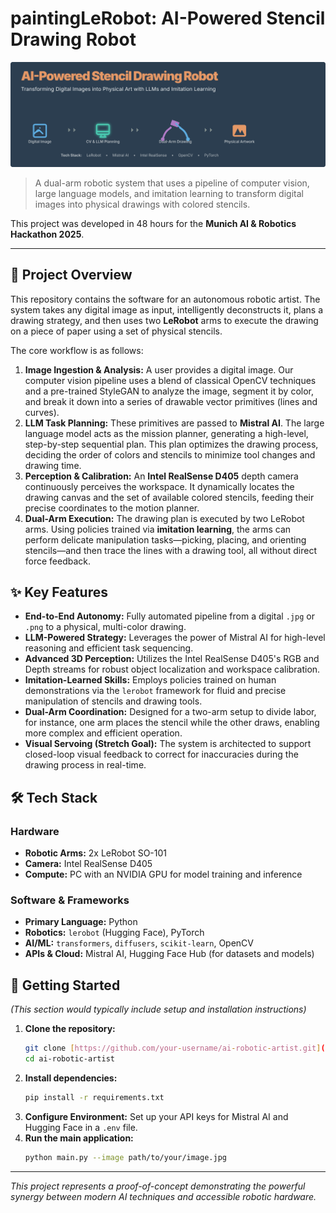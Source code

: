 # paintingLeRobot: AI-Powered Stencil Drawing Robot

![AI-Powered Stencil Drawing Robot Banner](./ai-robotic-artist-banner.svg)

> A dual-arm robotic system that uses a pipeline of computer vision, large language models, and imitation learning to transform digital images into physical drawings with colored stencils.

This project was developed in 48 hours for the **Munich AI & Robotics Hackathon 2025**.

---

## 🤖 Project Overview

This repository contains the software for an autonomous robotic artist. The system takes any digital image as input, intelligently deconstructs it, plans a drawing strategy, and then uses two **LeRobot** arms to execute the drawing on a piece of paper using a set of physical stencils.

The core workflow is as follows:
1.  **Image Ingestion & Analysis:** A user provides a digital image. Our computer vision pipeline uses a blend of classical OpenCV techniques and a pre-trained StyleGAN to analyze the image, segment it by color, and break it down into a series of drawable vector primitives (lines and curves).
2.  **LLM Task Planning:** These primitives are passed to **Mistral AI**. The large language model acts as the mission planner, generating a high-level, step-by-step sequential plan. This plan optimizes the drawing process, deciding the order of colors and stencils to minimize tool changes and drawing time.
3.  **Perception & Calibration:** An **Intel RealSense D405** depth camera continuously perceives the workspace. It dynamically locates the drawing canvas and the set of available colored stencils, feeding their precise coordinates to the motion planner.
4.  **Dual-Arm Execution:** The drawing plan is executed by two LeRobot arms. Using policies trained via **imitation learning**, the arms can perform delicate manipulation tasks—picking, placing, and orienting stencils—and then trace the lines with a drawing tool, all without direct force feedback.

## ✨ Key Features

* **End-to-End Autonomy:** Fully automated pipeline from a digital `.jpg` or `.png` to a physical, multi-color drawing.
* **LLM-Powered Strategy:** Leverages the power of Mistral AI for high-level reasoning and efficient task sequencing.
* **Advanced 3D Perception:** Utilizes the Intel RealSense D405's RGB and Depth streams for robust object localization and workspace calibration.
* **Imitation-Learned Skills:** Employs policies trained on human demonstrations via the `lerobot` framework for fluid and precise manipulation of stencils and drawing tools.
* **Dual-Arm Coordination:** Designed for a two-arm setup to divide labor, for instance, one arm places the stencil while the other draws, enabling more complex and efficient operation.
* **Visual Servoing (Stretch Goal):** The system is architected to support closed-loop visual feedback to correct for inaccuracies during the drawing process in real-time.

## 🛠️ Tech Stack

### Hardware
* **Robotic Arms:** 2x LeRobot SO-101
* **Camera:** Intel RealSense D405
* **Compute:** PC with an NVIDIA GPU for model training and inference

### Software & Frameworks
* **Primary Language:** Python
* **Robotics:** `lerobot` (Hugging Face), PyTorch
* **AI/ML:** `transformers`, `diffusers`, `scikit-learn`, OpenCV
* **APIs & Cloud:** Mistral AI, Hugging Face Hub (for datasets and models)

## 🚀 Getting Started

*(This section would typically include setup and installation instructions)*

1.  **Clone the repository:**
    ```bash
    git clone [https://github.com/your-username/ai-robotic-artist.git](https://github.com/your-username/ai-robotic-artist.git)
    cd ai-robotic-artist
    ```
2.  **Install dependencies:**
    ```bash
    pip install -r requirements.txt
    ```
3.  **Configure Environment:**
    Set up your API keys for Mistral AI and Hugging Face in a `.env` file.
4.  **Run the main application:**
    ```bash
    python main.py --image path/to/your/image.jpg
    ```

---
*This project represents a proof-of-concept demonstrating the powerful synergy between modern AI techniques and accessible robotic hardware.*
